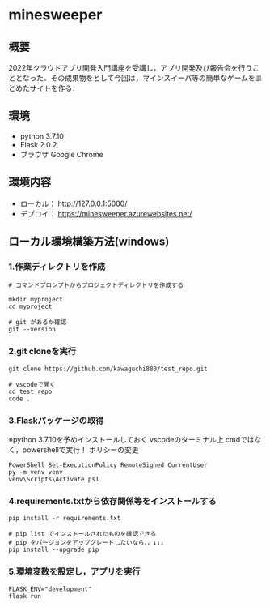 # minesweeper

## 概要
2022年クラウドアプリ開発入門講座を受講し，アプリ開発及び報告会を行うこととなった．その成果物をとして今回は，マインスイーパ等の簡単なゲームをまとめたサイトを作る．

## 環境
- python 3.7.10
- Flask 2.0.2
- ブラウザ Google Chrome
## 環境内容
- ローカル： http://127.0.0.1:5000/
- デプロイ： https://minesweeper.azurewebsites.net/

## ローカル環境構築方法(windows)

### 1.作業ディレクトリを作成


```
# コマンドプロンプトからプロジェクトディレクトリを作成する

mkdir myproject
cd myproject

# git があるか確認
git --version
```
### 2.git cloneを実行
```
git clone https://github.com/kawaguchi880/test_repo.git

# vscodeで開く
cd test_repo
code .
```

### 3.Flaskパッケージの取得
 ※python 3.7.10を予めインストールしておく
 vscodeのターミナル上 cmdではなく，powershellで実行！
 ポリシーの変更
```
PowerShell Set-ExecutionPolicy RemoteSigned CurrentUser
py -m venv venv
venv\Scripts\Activate.ps1
```

### 4.requirements.txtから依存関係等をインストールする
```
pip install -r requirements.txt

# pip list でインストールされたものを確認できる
# pip をバージョンをアップグレードしたいなら，，↓↓↓
pip install --upgrade pip
```

### 5.環境変数を設定し，アプリを実行
```
FLASK_ENV="development"
flask run
```


